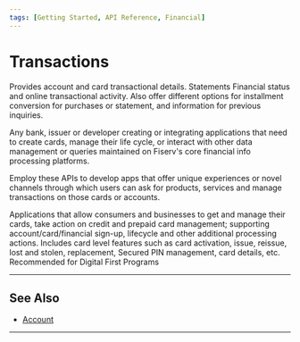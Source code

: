 ```yaml
---
tags: [Getting Started, API Reference, Financial]
---
```


# Transactions


Provides account and card transactional details. Statements Financial status and online transactional activity. 
Also offer different options for installment conversion for purchases or statement, and information for previous inquiries.

<!--
type: tab
titles: Who is it for, How is it used, Potential uses
-->

Any bank, issuer or developer creating or integrating applications that need to create cards, manage their life cycle, or interact with other data management or queries maintained on Fiserv's core financial info processing platforms.

<!--
type: tab
-->

Employ these APIs to develop apps that offer unique experiences or novel channels through which users can ask for products, services and manage transactions on those cards or accounts.

<!--
type: tab
-->

Applications that allow consumers and businesses to get and manage their cards, take action on credit and prepaid card management; supporting account/card/financial sign-up,  lifecycle and other additional processing actions. Includes card level features such as card activation, issue, reissue, lost and stolen, replacement, Secured PIN management, card details, etc. Recommended for Digital First Programs

<!-- type: tab-end -->

---

## See Also

- [Account](?path=docs/api-reference/1-account.md)

---
